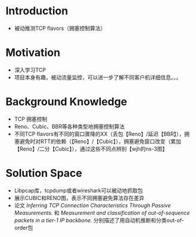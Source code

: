 # Introduction
+ 被动推测TCP flavors（拥塞控制算法）

# Motivation
+ 深入学习TCP
+ 项目本身有趣，被动流量监控，可以进一步了解不同客户机详细信息。。。

# Background Knowledge
+ TCP 拥塞控制
+ Reno、Cubic、BBR等各种类型地拥塞控制算法
+ 不同TCP flavors有不同的窗口骤降的XX（丢包【Reno】/延迟【BBR】），拥塞避免时对RTT的依赖（【Reno】/【Cubic】），拥塞避免窗口改变（累加【Reno】/二分【Cubic】），通过这些不同点辨别【wjh的ns-3图】

# Solution Space
+ Libpcap库，tcpdump或者wireshark可以被动地抓取包
+ 展示CUBIC和RENO图，表示不同拥塞避免算法存在差异
+ 论文 *Inferring TCP Connection Characteristics Through Passive Measurements.* 和 *Measurement and classification of out-of-sequence packets in a tier-1 IP backbone.* 分别描述了用自动机推断和分类out-of-order包
